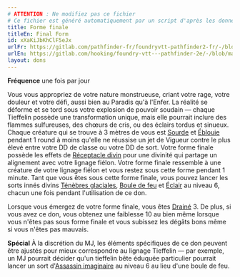 ```yaml
---
# ATTENTION : Ne modifiez pas ce fichier
# Ce fichier est généré automatiquement par un script d'après les données du module Foundry VTT officiel et de sa traduction
title: Forme finale
titleEn: Final Form
id: xXaKiJbKhClF5eJx
urlFr: https://gitlab.com/pathfinder-fr/foundryvtt-pathfinder2-fr/-/blob/master/data/feats/xXaKiJbKhClF5eJx.htm
urlEn: https://gitlab.com/hooking/foundry-vtt---pathfinder-2e/-/blob/master/packs/data/feats.db/final-form.json
layout: dons
---
```

**Fréquence** une fois par jour

Vous vous appropriez de votre nature monstrueuse, criant votre rage, votre douleur et votre défi, aussi bien au Paradis qu'à l'Enfer. La réalité se déforme et se tord sous votre explosion de pouvoir soudain — chaque Tieffelin possède une transformation unique, mais elle pourrait inclure des flammes sulfureuses, des chœurs de cris, ou des éclairs tordus et sinueux. Chaque créature qui se trouve à 3 mètres de vous est [Sourde](../conditions/sourd.md) et [Éblouie](../conditions/ébloui.md) pendant 1 round à moins qu'elle ne réussise un jet de Vigueur contre le plus élevé entre votre DD de classe ou votre DD de sort. Votre forme finale possède les effets de [Réceptacle divin](../sorts/réceptacle-divin.md) pour une divinité qui partage un alignement avec votre lignage fiélon. Votre forme finale ressemble à une créature de votre lignage fiélon et vous restez sous cette forme pendant 1 minute. Tant que vous êtes sous cette forme finale, vous pouvez lancer les sorts innés divins [Ténèbres glaciales](../sorts/ténèbres-glaciales.md), [Boule de feu](../sorts/boule-de-feu.md) et [Éclair](../sorts/éclair.md) au niveau 6, chacun une fois pendant l'utilisation de ce don.

Lorsque vous émergez de votre forme finale, vous êtes [Drainé](../conditions/drainé.md) 3. De plus, si vous avez ce don, vous obtenez une faiblesse 10 au bien même lorsque vous n'êtes pas sous forme finale et vous subissez les dégâts bons même si vous n'êtes pas mauvais.

**Spécial** À la discrétion du MJ, les éléments spécifiques de ce don peuvent être ajustés pour mieux correspondre au lignage Tieffelin — par exemple, un MJ pourrait décider qu'un tieffelin bête éduquée particulier pourrait lancer un sort d'[Assassin imaginaire](../sorts/assassin-imaginaire.md) au niveau 6 au lieu d'une boule de feu.
